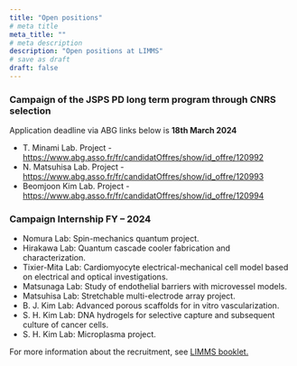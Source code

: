 ```yaml
---
title: "Open positions"
# meta title
meta_title: ""
# meta description
description: "Open positions at LIMMS"
# save as draft
draft: false
---
```


### Campaign of the JSPS PD long term program through CNRS selection

Application deadline via ABG links below is **18th March 2024**

- T. Minami Lab. Project - https://www.abg.asso.fr/fr/candidatOffres/show/id_offre/120992
- N. Matsuhisa Lab. Project - https://www.abg.asso.fr/fr/candidatOffres/show/id_offre/120993
- Beomjoon Kim Lab. Project - https://www.abg.asso.fr/fr/candidatOffres/show/id_offre/120994



### Campaign Internship FY – 2024

- Nomura Lab: Spin-mechanics quantum project.
- Hirakawa Lab: Quantum cascade cooler fabrication and characterization.
- Tixier-Mita Lab: Cardiomyocyte electrical-mechanical cell model based on electrical and optical investigations.
- Matsunaga Lab: Study of endothelial barriers with microvessel models.
- Matsuhisa Lab: Stretchable multi-electrode array project.
- B. J. Kim Lab: Advanced porous scaffolds for in vitro vascularization.
- S. H. Kim Lab: DNA hydrogels for selective capture and subsequent culture of cancer cells.
- S. H. Kim Lab: Microplasma project.


For more information about the recruitment, see [LIMMS booklet.](/files/Booklet2023.pdf)</p>
